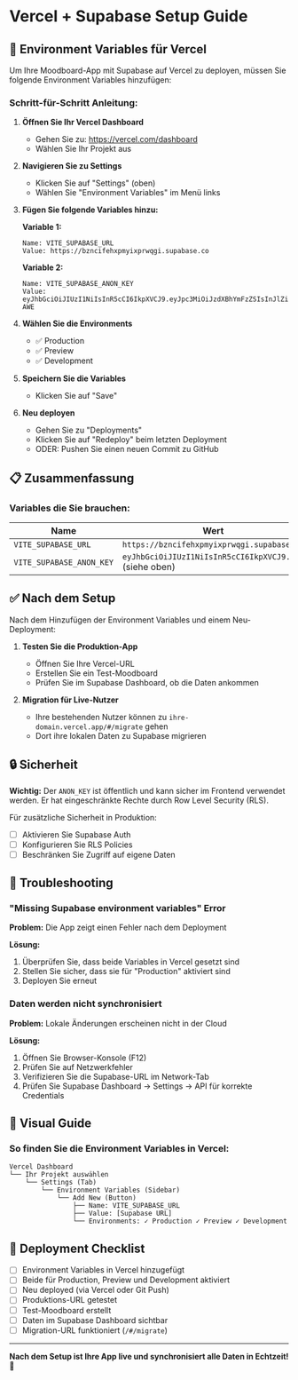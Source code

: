# Vercel + Supabase Setup Guide

## 🔑 Environment Variables für Vercel

Um Ihre Moodboard-App mit Supabase auf Vercel zu deployen, müssen Sie folgende Environment Variables hinzufügen:

### Schritt-für-Schritt Anleitung:

1. **Öffnen Sie Ihr Vercel Dashboard**
   - Gehen Sie zu: https://vercel.com/dashboard
   - Wählen Sie Ihr Projekt aus

2. **Navigieren Sie zu Settings**
   - Klicken Sie auf "Settings" (oben)
   - Wählen Sie "Environment Variables" im Menü links

3. **Fügen Sie folgende Variables hinzu:**

   **Variable 1:**
   ```
   Name: VITE_SUPABASE_URL
   Value: https://bzncifehxpmyixprwqgi.supabase.co
   ```
   
   **Variable 2:**
   ```
   Name: VITE_SUPABASE_ANON_KEY
   Value: eyJhbGciOiJIUzI1NiIsInR5cCI6IkpXVCJ9.eyJpc3MiOiJzdXBhYmFzZSIsInJlZiI6ImJ6bmNpZmVoeHBteWl4cHJ3cWdpIiwicm9sZSI6ImFub24iLCJpYXQiOjE3NTk5Nzc1MDEsImV4cCI6MjA3NTU1MzUwMX0.m_GJxXfte1lUzEOhVErGVp1I5mOUrwaDJdckorB-AWE
   ```

4. **Wählen Sie die Environments**
   - ✅ Production
   - ✅ Preview
   - ✅ Development

5. **Speichern Sie die Variables**
   - Klicken Sie auf "Save"

6. **Neu deployen**
   - Gehen Sie zu "Deployments"
   - Klicken Sie auf "Redeploy" beim letzten Deployment
   - ODER: Pushen Sie einen neuen Commit zu GitHub

## 📋 Zusammenfassung

### Variables die Sie brauchen:

| Name | Wert |
|------|------|
| `VITE_SUPABASE_URL` | `https://bzncifehxpmyixprwqgi.supabase.co` |
| `VITE_SUPABASE_ANON_KEY` | `eyJhbGciOiJIUzI1NiIsInR5cCI6IkpXVCJ9...` (siehe oben) |

## ✅ Nach dem Setup

Nach dem Hinzufügen der Environment Variables und einem Neu-Deployment:

1. **Testen Sie die Produktion-App**
   - Öffnen Sie Ihre Vercel-URL
   - Erstellen Sie ein Test-Moodboard
   - Prüfen Sie im Supabase Dashboard, ob die Daten ankommen

2. **Migration für Live-Nutzer**
   - Ihre bestehenden Nutzer können zu `ihre-domain.vercel.app/#/migrate` gehen
   - Dort ihre lokalen Daten zu Supabase migrieren

## 🔒 Sicherheit

**Wichtig:** Der `ANON_KEY` ist öffentlich und kann sicher im Frontend verwendet werden. Er hat eingeschränkte Rechte durch Row Level Security (RLS).

Für zusätzliche Sicherheit in Produktion:
- [ ] Aktivieren Sie Supabase Auth
- [ ] Konfigurieren Sie RLS Policies
- [ ] Beschränken Sie Zugriff auf eigene Daten

## 🐛 Troubleshooting

### "Missing Supabase environment variables" Error

**Problem:** Die App zeigt einen Fehler nach dem Deployment

**Lösung:**
1. Überprüfen Sie, dass beide Variables in Vercel gesetzt sind
2. Stellen Sie sicher, dass sie für "Production" aktiviert sind
3. Deployen Sie erneut

### Daten werden nicht synchronisiert

**Problem:** Lokale Änderungen erscheinen nicht in der Cloud

**Lösung:**
1. Öffnen Sie Browser-Konsole (F12)
2. Prüfen Sie auf Netzwerkfehler
3. Verifizieren Sie die Supabase-URL im Network-Tab
4. Prüfen Sie Supabase Dashboard → Settings → API für korrekte Credentials

## 📸 Visual Guide

### So finden Sie die Environment Variables in Vercel:

```
Vercel Dashboard
└── Ihr Projekt auswählen
    └── Settings (Tab)
        └── Environment Variables (Sidebar)
            └── Add New (Button)
                ├── Name: VITE_SUPABASE_URL
                ├── Value: [Supabase URL]
                └── Environments: ✓ Production ✓ Preview ✓ Development
```

## 🚀 Deployment Checklist

- [ ] Environment Variables in Vercel hinzugefügt
- [ ] Beide für Production, Preview und Development aktiviert
- [ ] Neu deployed (via Vercel oder Git Push)
- [ ] Produktions-URL getestet
- [ ] Test-Moodboard erstellt
- [ ] Daten im Supabase Dashboard sichtbar
- [ ] Migration-URL funktioniert (`/#/migrate`)

---

**Nach dem Setup ist Ihre App live und synchronisiert alle Daten in Echtzeit! 🎉**

